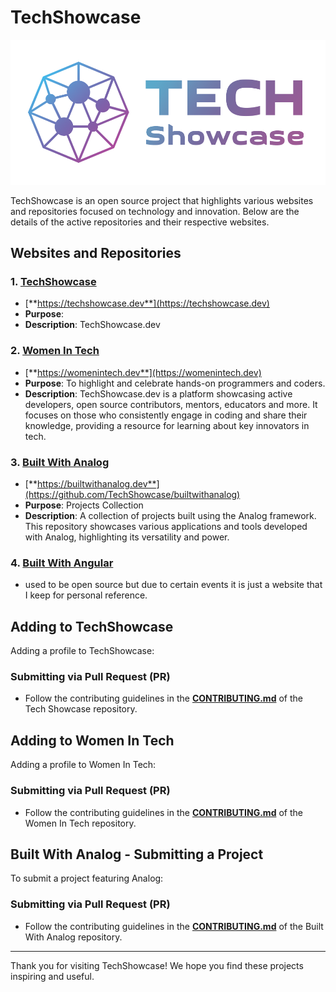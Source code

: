 # TechShowcase

![TechShowcase](/profile/tech-showcase.png)

TechShowcase is an open source project that highlights various websites and repositories focused on technology and innovation. Below are the details of the active repositories and their respective websites.

## Websites and Repositories

### 1. [TechShowcase](https://github.com/TechShowcase/techshwocase)
- [**https://techshowcase.dev**](https://techshowcase.dev)
- **Purpose**: 
- **Description**: TechShowcase.dev 

### 2. [Women In Tech](https://github.com/TechShowcase/womenintech)

- [**https://womenintech.dev**](https://womenintech.dev)
- **Purpose**: To highlight and celebrate hands-on programmers and coders.
- **Description**: TechShowcase.dev is a platform showcasing active developers, open source contributors, mentors, educators and more. It focuses on those who consistently engage in coding and share their knowledge, providing a resource for learning about key innovators in tech.

### 3. [Built With Analog](https://builtwithanalog.dev)
- [**https://builtwithanalog.dev**](https://github.com/TechShowcase/builtwithanalog)
- **Purpose**: Projects Collection
- **Description**: A collection of projects built using the Analog framework. This repository showcases various applications and tools developed with Analog, highlighting its versatility and power.

### 4. [Built With Angular](https://builtwithangular.dev)
- used to be open source but due to certain events it is just a website that I keep for personal reference.

## Adding to TechShowcase

Adding a profile to TechShowcase:

### Submitting via Pull Request (PR)

- Follow the contributing guidelines in the [**CONTRIBUTING.md**](https://github.com/TechShowcase/techshowcase/blob/main/CONTRIBUTING.md) of the Tech Showcase repository.

## Adding to Women In Tech

Adding a profile to Women In Tech:

### Submitting via Pull Request (PR)

- Follow the contributing guidelines in the [**CONTRIBUTING.md**](https://github.com/TechShowcase/womenintech/blob/main/CONTRIBUTING.md) of the Women In Tech repository.

## Built With Analog - Submitting a Project

To submit a project featuring Analog:

### Submitting via Pull Request (PR)

- Follow the contributing guidelines in the [**CONTRIBUTING.md**](https://github.com/TechShowcase/builtwithanalog/blob/main/CONTRIBUTING.md) of the Built With Analog repository.

---

Thank you for visiting TechShowcase! We hope you find these projects inspiring and useful.